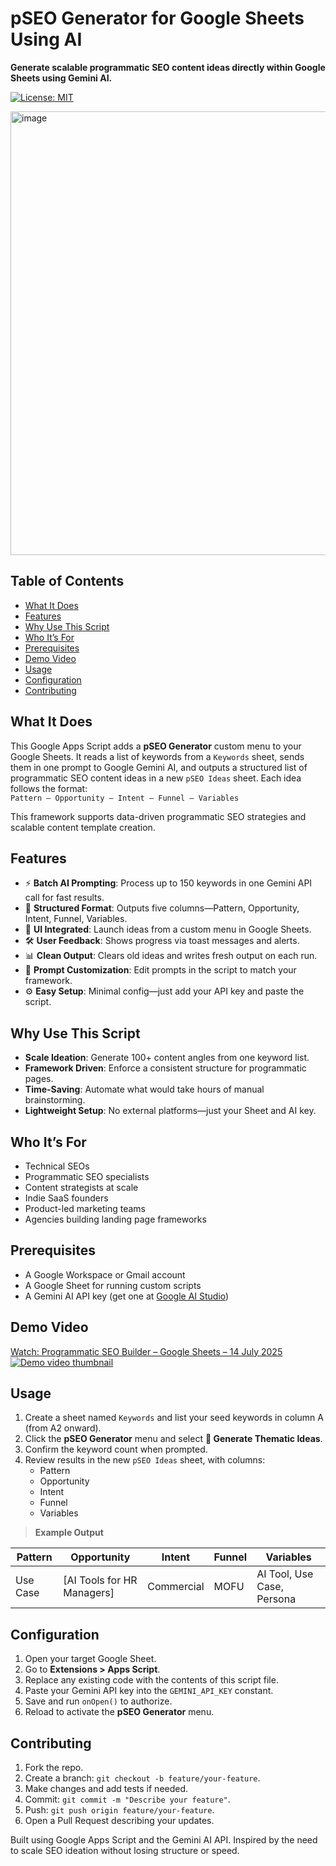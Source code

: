 # pSEO Generator for Google Sheets Using AI

**Generate scalable programmatic SEO content ideas directly within Google Sheets using Gemini AI.** 

[![License: MIT](https://img.shields.io/badge/License-MIT-blue.svg)](LICENSE)

<img width="1270" height="710" alt="image" src="https://github.com/user-attachments/assets/eb29bc28-e788-4847-a37d-2abfca88451f" />


## Table of Contents

- [What It Does](#what-it-does)  
- [Features](#features)  
- [Why Use This Script](#why-use-this-script)  
- [Who It’s For](#who-its-for)  
- [Prerequisites](#prerequisites)  
- [Demo Video](#demo-video)  
- [Usage](#usage)  
- [Configuration](#configuration)  
- [Contributing](#contributing)

## What It Does

This Google Apps Script adds a **pSEO Generator** custom menu to your Google Sheets. It reads a list of keywords from a `Keywords` sheet, sends them in one prompt to Google Gemini AI, and outputs a structured list of programmatic SEO content ideas in a new `pSEO Ideas` sheet. Each idea follows the format:  
`Pattern – Opportunity – Intent – Funnel – Variables` 

This framework supports data-driven programmatic SEO strategies and scalable content template creation.

## Features

- ⚡️ **Batch AI Prompting**: Process up to 150 keywords in one Gemini API call for fast results.  
- 📐 **Structured Format**: Outputs five columns—Pattern, Opportunity, Intent, Funnel, Variables.  
- 📣 **UI Integrated**: Launch ideas from a custom menu in Google Sheets.  
- 🛠 **User Feedback**: Shows progress via toast messages and alerts.  
- 📊 **Clean Output**: Clears old ideas and writes fresh output on each run.  
- 🧠 **Prompt Customization**: Edit prompts in the script to match your framework.  
- ⚙️ **Easy Setup**: Minimal config—just add your API key and paste the script.

## Why Use This Script

- **Scale Ideation**: Generate 100+ content angles from one keyword list.  
- **Framework Driven**: Enforce a consistent structure for programmatic pages.  
- **Time-Saving**: Automate what would take hours of manual brainstorming.  
- **Lightweight Setup**: No external platforms—just your Sheet and AI key.

## Who It’s For

- Technical SEOs  
- Programmatic SEO specialists  
- Content strategists at scale  
- Indie SaaS founders  
- Product-led marketing teams  
- Agencies building landing page frameworks

## Prerequisites

- A Google Workspace or Gmail account  
- A Google Sheet for running custom scripts  
- A Gemini AI API key (get one at [Google AI Studio](https://makersuite.google.com/app/apikey))

## Demo Video

<div>
  <a href="https://www.loom.com/share/485c10411b1d4a619570ebe2e3302047">
    Watch: Programmatic SEO Builder – Google Sheets – 14 July 2025
  </a>
  <br>
  <a href="https://www.loom.com/share/485c10411b1d4a619570ebe2e3302047">
    <img style="max-width:300px;" src="https://cdn.loom.com/sessions/thumbnails/485c10411b1d4a619570ebe2e3302047-e43efe207d1b1b30-full-play.gif" alt="Demo video thumbnail">
  </a>
</div>

## Usage

1. Create a sheet named `Keywords` and list your seed keywords in column A (from A2 onward).  
2. Click the **pSEO Generator** menu and select **🚀 Generate Thematic Ideas**.  
3. Confirm the keyword count when prompted.  
4. Review results in the new `pSEO Ideas` sheet, with columns:  
   - Pattern  
   - Opportunity  
   - Intent  
   - Funnel  
   - Variables  

> **Example Output**

| Pattern  | Opportunity                   | Intent     | Funnel | Variables                     |
|----------|-------------------------------|------------|--------|-------------------------------|
| Use Case | [AI Tools for HR Managers]    | Commercial | MOFU   | AI Tool, Use Case, Persona    |

## Configuration

1. Open your target Google Sheet.  
2. Go to **Extensions > Apps Script**.  
3. Replace any existing code with the contents of this script file.  
4. Paste your Gemini API key into the `GEMINI_API_KEY` constant.  
5. Save and run `onOpen()` to authorize.  
6. Reload to activate the **pSEO Generator** menu.

## Contributing

1. Fork the repo.  
2. Create a branch: `git checkout -b feature/your-feature`.  
3. Make changes and add tests if needed.  
4. Commit: `git commit -m "Describe your feature"`.  
5. Push: `git push origin feature/your-feature`.  
6. Open a Pull Request describing your updates.

Built using Google Apps Script and the Gemini AI API. Inspired by the need to scale SEO ideation without losing structure or speed.  
